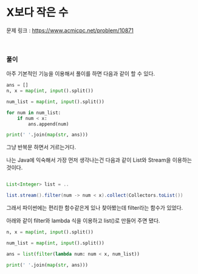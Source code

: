 X보다 작은 수
===

문제 링크 : https://www.acmicpc.net/problem/10871

<br>

### 풀이

아주 기본적인 기능을 이용해서 풀이를 하면 다음과 같이 할 수 있다.

```Python
ans = []
n, x = map(int, input().split())

num_list = map(int, input().split())

for num in num_list:
    if num < x:
        ans.append(num)

print(' '.join(map(str, ans)))
```

그냥 반복문 하면서 거르는거다.

나는 Java에 익숙해서 가장 먼저 생각나는건 다음과 같이 List와 Stream을 이용하는 것이다.

```Java

List<Integer> list = ..

list.stream().filter(num -> num < x).collect(Collectors.toList())

```

그래서 파이썬에는 편리한 함수같은게 있나 찾아봤는데 filter라는 함수가 있었다.

아래와 같이 filter와 lambda 식을 이용하고 list()로 만들어 주면 됐다.

```Python
n, x = map(int, input().split())

num_list = map(int, input().split())

ans = list(filter(lambda num: num < x, num_list))

print(' '.join(map(str, ans)))

```
